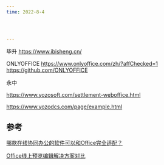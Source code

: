 ```yaml
---
time: 2022-8-4




---
```

毕升 https://www.ibisheng.cn/

ONLYOFFICE https://www.onlyoffice.com/zh/?affChecked=1 https://github.com/ONLYOFFICE

永中 

https://www.yozosoft.com/settlement-weboffice.html

https://www.yozodcs.com/page/example.html

## 参考

[哪款在线协同办公的软件可以和Office完全适配？](https://www.zhihu.com/question/274146208)

[Office线上预览编辑解决方案对比](https://cloud.tencent.com/developer/article/1420677)